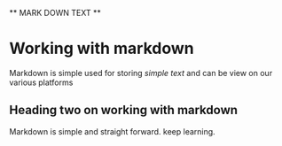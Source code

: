 ** MARK DOWN TEXT **
# Working with markdown
Markdown is simple used for storing *simple text* and can be view on our various platforms
## Heading two on working with markdown
Markdown is simple and straight forward. keep learning. 